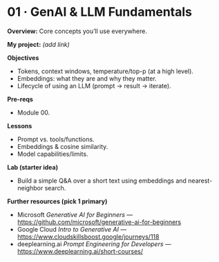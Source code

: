 # 01 · GenAI & LLM Fundamentals

**Overview:** Core concepts you’ll use everywhere.

**My project:** *(add link)*

**Objectives**
- Tokens, context windows, temperature/top-p (at a high level).
- Embeddings: what they are and why they matter.
- Lifecycle of using an LLM (prompt → result → iterate).

**Pre-reqs**
- Module 00.

**Lessons**
- Prompt vs. tools/functions.
- Embeddings & cosine similarity.
- Model capabilities/limits.

**Lab (starter idea)**
- Build a simple Q&A over a short text using embeddings and nearest-neighbor search.

**Further resources (pick 1 primary)**
- Microsoft *Generative AI for Beginners* — https://github.com/microsoft/generative-ai-for-beginners
- Google Cloud *Intro to Generative AI* — https://www.cloudskillsboost.google/journeys/118
- deeplearning.ai *Prompt Engineering for Developers* — https://www.deeplearning.ai/short-courses/
